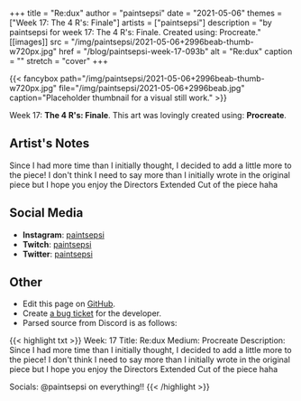 +++
title =       "Re:dux"
author =      "paintsepsi"
date =        "2021-05-06"
themes =      ["Week 17: The 4 R's: Finale"]
artists =     ["paintsepsi"]
description = "by paintsepsi for week 17: The 4 R's: Finale. Created using: Procreate."
[[images]]
      src = "/img/paintsepsi/2021-05-06+2996beab-thumb-w720px.jpg"
      href = "/blog/paintsepsi-week-17-093b"
      alt = "Re:dux"
      caption = ""
      stretch = "cover"
+++

{{< fancybox path="/img/paintsepsi/2021-05-06+2996beab-thumb-w720px.jpg" file="/img/paintsepsi/2021-05-06+2996beab.jpg" caption="Placeholder thumbnail for a visual still work." >}}


Week 17: **The 4 R's: Finale**. This art was lovingly created using: **Procreate**.

## Artist's Notes

Since I had more time than I initially thought, I decided to add a little more to the piece! I don't think I need to say more than I initially wrote in the original piece but I hope you enjoy the Directors Extended Cut of the piece haha

## Social Media

- **Instagram**: <a href='https://instagram.com/paintsepsi' target='_blank'>paintsepsi</a>
- **Twitch**: <a href='https://twitch.tv/paintsepsi' target='_blank'>paintsepsi</a>
- **Twitter**: <a href='https://twitter.com/paintsepsi' target='_blank'>paintsepsi</a>

## Other

- Edit this page on [GitHub](https://github.com/teaminkling/web-refresh/edit/main/content/blog/paintsepsi-week-17-093b.md).
- Create [a bug ticket](https://github.com/teaminkling/web-refresh/issues/new?assignees=&labels=bug&template=problem-report.md&title=) for the developer.
- Parsed source from Discord is as follows:

{{< highlight txt >}}
Week: 17
Title: Re:dux
Medium: Procreate
Description: Since I had more time than I initially thought, I decided to add a little more to the piece! I don't think I need to say more than I initially wrote in the original piece but I hope you enjoy the Directors Extended Cut of the piece haha

Socials: @paintsepsi on everything!!
{{< /highlight >}}